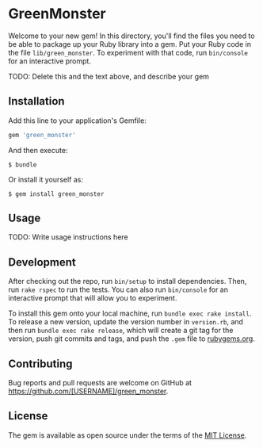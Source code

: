 # GreenMonster

Welcome to your new gem! In this directory, you'll find the files you need to be able to package up your Ruby library into a gem. Put your Ruby code in the file `lib/green_monster`. To experiment with that code, run `bin/console` for an interactive prompt.

TODO: Delete this and the text above, and describe your gem

## Installation

Add this line to your application's Gemfile:

```ruby
gem 'green_monster'
```

And then execute:

    $ bundle

Or install it yourself as:

    $ gem install green_monster

## Usage

TODO: Write usage instructions here

## Development

After checking out the repo, run `bin/setup` to install dependencies. Then, run `rake rspec` to run the tests. You can also run `bin/console` for an interactive prompt that will allow you to experiment.

To install this gem onto your local machine, run `bundle exec rake install`. To release a new version, update the version number in `version.rb`, and then run `bundle exec rake release`, which will create a git tag for the version, push git commits and tags, and push the `.gem` file to [rubygems.org](https://rubygems.org).

## Contributing

Bug reports and pull requests are welcome on GitHub at https://github.com/[USERNAME]/green_monster.


## License

The gem is available as open source under the terms of the [MIT License](http://opensource.org/licenses/MIT).

